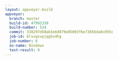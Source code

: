 ```yaml
---
layout: appveyor-build
appveyor:
  branch: master
  build-id: 47992339
  build-number: 524
  commit: 338297d50a63e6d879e85003f6e73856da0c895c
  job-id: blvuqsvpjqg5u4hg
  job-number: 6
  os-name: Windows
  test-result: 0
---
```

